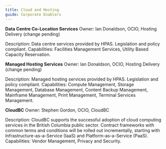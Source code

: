 ```yaml
---
title: Cloud and Hosting
guide: Corporate Enablers
---
```


**Data Centre Co-Location Services** Owner: Ian Donaldson, OCIO, Hosting Delivery (change pending)

Description: Data centre services provided by HPAS. Legislation and policy compliant. Capabilities: Facilities Management Services, Utility Based Capacity Reservation.

**Managed Hosting Services** Owner: Ian Donaldson, OCIO, Hosting Delivery (change pending)

Description: Managed hosting services provided by HPAS. Legislation and policy compliant. Capabilities: Compute Management, Storage Management, Database Management, Content Backup Management, Mainframe Management, Print Management, Terminal Services Management.

**CloudBC** Owner: Stephen Gordon, OCIO, CloudBC 

Description: CloudBC supports the successful adoption of cloud computing services in the British Columbia public sector. Contract frameworks with common terms and conditions will be rolled out incrementally, starting with Infrastructure-as-a-Service (IaaS) and Platform-as-a-Service (PaaS). Capabilities: Vendor Management, Privacy and Security.
